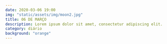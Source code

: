 ```yaml
---
date: 2020-03-06 19:00
img: "static/assets/img/moon2.jpg"
title: 06 DE MARÇO
description: Lorem ipsum dolor sit amet, consectetur adipiscing elit. 
category: diário
background: "orange"
---
```


